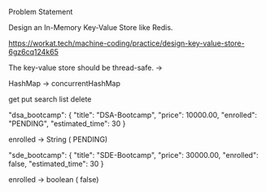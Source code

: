 Problem Statement

Design an In-Memory Key-Value Store like Redis.

https://workat.tech/machine-coding/practice/design-key-value-store-6gz6cq124k65

The key-value store should be thread-safe. -> 

HashMap -> concurrentHashMap

get
put
search
list
delete

"dsa_bootcamp": { "title": "DSA-Bootcamp", "price": 10000.00, "enrolled": "PENDING", "estimated_time": 30 }

enrolled  -> String ( PENDING)

"sde_bootcamp": { "title": "SDE-Bootcamp", "price": 30000.00, "enrolled": false, "estimated_time": 30 }

enrolled  -> boolean ( false) 
